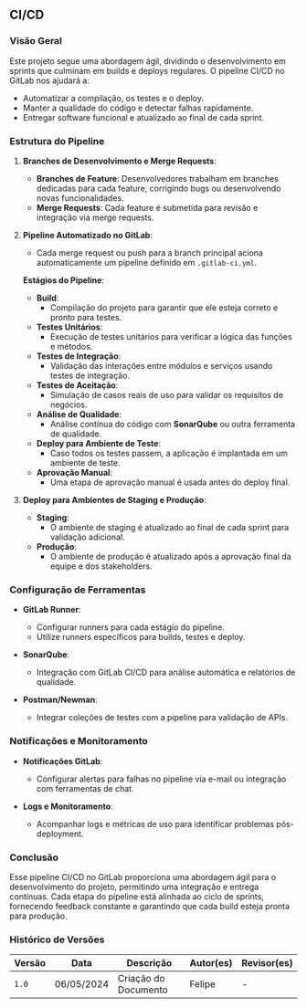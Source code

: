## CI/CD

### Visão Geral

Este projeto segue uma abordagem ágil, dividindo o desenvolvimento em sprints que culminam em builds e deploys regulares. O pipeline CI/CD no GitLab nos ajudará a:

- Automatizar a compilação, os testes e o deploy.
- Manter a qualidade do código e detectar falhas rapidamente.
- Entregar software funcional e atualizado ao final de cada sprint.

### Estrutura do Pipeline

1. **Branches de Desenvolvimento e Merge Requests**:
   - **Branches de Feature**: Desenvolvedores trabalham em branches dedicadas para cada feature, corrigindo bugs ou desenvolvendo novas funcionalidades.
   - **Merge Requests**: Cada feature é submetida para revisão e integração via merge requests.

2. **Pipeline Automatizado no GitLab**:
   - Cada merge request ou push para a branch principal aciona automaticamente um pipeline definido em `.gitlab-ci.yml`.

   **Estágios do Pipeline**:
   - **Build**:
     - Compilação do projeto para garantir que ele esteja correto e pronto para testes.
   - **Testes Unitários**:
     - Execução de testes unitários para verificar a lógica das funções e métodos.
   - **Testes de Integração**:
     - Validação das interações entre módulos e serviços usando testes de integração.
   - **Testes de Aceitação**:
     - Simulação de casos reais de uso para validar os requisitos de negócios.
   - **Análise de Qualidade**:
     - Análise contínua do código com **SonarQube** ou outra ferramenta de qualidade.
   - **Deploy para Ambiente de Teste**:
     - Caso todos os testes passem, a aplicação é implantada em um ambiente de teste.
   - **Aprovação Manual**:
     - Uma etapa de aprovação manual é usada antes do deploy final.

3. **Deploy para Ambientes de Staging e Produção**:
   - **Staging**:
     - O ambiente de staging é atualizado ao final de cada sprint para validação adicional.
   - **Produção**:
     - O ambiente de produção é atualizado após a aprovação final da equipe e dos stakeholders.

### Configuração de Ferramentas

- **GitLab Runner**:
  - Configurar runners para cada estágio do pipeline.
  - Utilize runners específicos para builds, testes e deploy.

- **SonarQube**:
  - Integração com GitLab CI/CD para análise automática e relatórios de qualidade.

- **Postman/Newman**:
  - Integrar coleções de testes com a pipeline para validação de APIs.

### Notificações e Monitoramento

- **Notificações GitLab**:
  - Configurar alertas para falhas no pipeline via e-mail ou integração com ferramentas de chat.

- **Logs e Monitoramento**:
  - Acompanhar logs e métricas de uso para identificar problemas pós-deployment.

### Conclusão

Esse pipeline CI/CD no GitLab proporciona uma abordagem ágil para o desenvolvimento do projeto, permitindo uma integração e entrega contínuas. Cada etapa do pipeline está alinhada ao ciclo de sprints, fornecendo feedback constante e garantindo que cada build esteja pronta para produção.

### Histórico de Versões

| Versão | Data       | Descrição            | Autor(es)              | Revisor(es) |
|--------|------------|----------------------|------------------------|-------------|
| `1.0`  | 06/05/2024 | Criação do Documento | Felipe                 | -           |